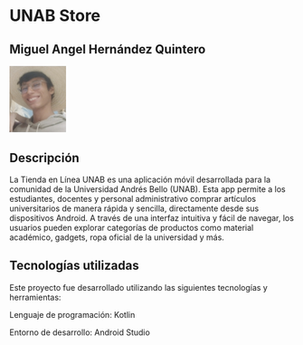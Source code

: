 # UNAB Store

## Miguel Angel Hernández Quintero

<img src= "miguel_hernandez.jpg" width="100" >

## Descripción

La Tienda en Línea UNAB es una aplicación móvil desarrollada para la comunidad de la Universidad Andrés Bello (UNAB). Esta app permite a los estudiantes, docentes y personal administrativo comprar artículos universitarios de manera rápida y sencilla, directamente desde sus dispositivos Android. A través de una interfaz intuitiva y fácil de navegar, los usuarios pueden explorar categorías de productos como material académico, gadgets, ropa oficial de la universidad y más.

## Tecnologías utilizadas

Este proyecto fue desarrollado utilizando las siguientes tecnologías y herramientas:

Lenguaje de programación: Kotlin

Entorno de desarrollo: Android Studio